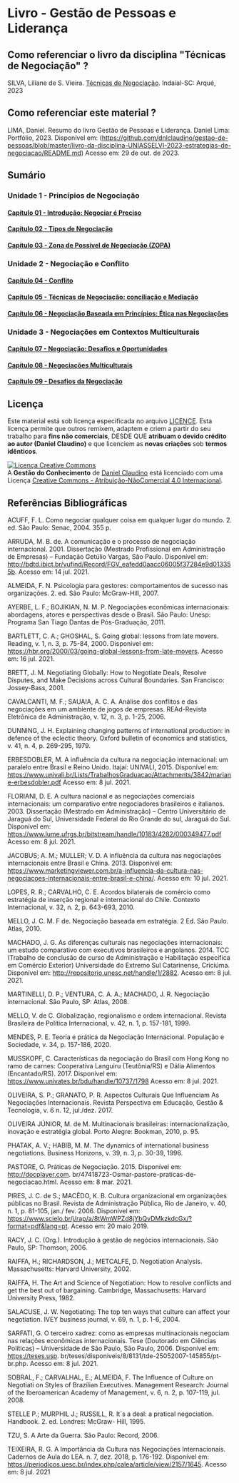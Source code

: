 # Livro - Gestão de Pessoas e Liderança

## Como referenciar o livro da disciplina "Técnicas de Negociação" ?

 SILVA, Liliane de S. Vieira. [Técnicas de Negociação](https://1drv.ms/b/s!Au-CrfNP6c0bhqF0ys5oOIP2SDNDbA?e=9VYcfD). Indaial-SC: Arqué, 2023

## Como referenciar este material ?

LIMA, Daniel. Resumo do livro Gestão de Pessoas e Liderança. Daniel Lima: Portfólio, 2023. Disponível em: (https://github.com/dnlclaudino/gestao-de-pessoas/blob/master/livro-da-disciplina-UNIASSELVI-2023-estrategias-de-negociacao/README.md) Acesso em: 29 de out. de 2023.

## Sumário

### Unidade 1 - Princípios de Negociação
#### [Capítulo 01 - Introdução: Negociar é Preciso](./capitulo-01-introducao-negociar-e-preciso.md)
#### [Capítulo 02 - Tipos de Negociação](./capitulo-02-tipos-de-negociacao.md)
#### [Capítulo 03 - Zona de Possível de Negociação (ZOPA)](./capitulo-03-zona-possivel-de-negociacao-zona.md)
### Unidade 2 - Negociação e Conflito
#### [Capítulo 04 - Conflito](./capitulo-04-negociacao-e-conflito.md)
#### [Capítulo 05 - Técnicas de Negociação: conciliação e Mediação](./capitulo-05-tecnicas-de-negociacao-conflito-e-mediacao.md)
#### [Capítulo 06 - Negociação Baseada em Princípios: Ética nas Negociações](./capitulo-06-negociacao-baseada-em-principios.md)
### Unidade 3 - Negociações em Contextos Multiculturais
#### [Capítulo 07 - Negociação: Desafios e Oportunidades](./capitulo-07-negociacao-desafios-e-oportunidades.md)
#### [Capítulo 08 - Negociações Multiculturais](./capitulo-08-negociacoes-multiculturais.md)
#### [Capítulo 09 - Desafios da Negociação](./capitulo-09-desafios-da-negociacao.md)

## Licença

Este material está sob licença especificada no arquivo [LICENCE](../LICENSE). Esta licença permite que outros remixem, adaptem e criem a partir do seu trabalho para **fins não comerciais**, DESDE QUE **atribuam o devido crédito ao autor (Daniel Claudino)** e que licenciem as **novas criações** sob **termos idênticos**.

<a rel="license" href="http://creativecommons.org/licenses/by-nc/4.0/"><img alt="Licença Creative Commons" style="border-width:0" src="https://i.creativecommons.org/l/by-nc/4.0/88x31.png" /></a><br /><span xmlns:dct="http://purl.org/dc/terms/" href="http://purl.org/dc/dcmitype/Text" property="dct:title" rel="dct:type">A <b>Gestão do Conhecimento</b></span> de <a xmlns:cc="http://creativecommons.org/ns#" href="https://github.com/dnlclaudino/gestao-do-conhecimento" property="cc:attributionName" rel="cc:attributionURL">Daniel Claudino</a> está licenciado com uma Licença <a rel="license" href="http://creativecommons.org/licenses/by-nc/4.0/">Creative Commons - Atribuição-NãoComercial 4.0 Internacional</a>.

## Referências Bibliográficas

ACUFF, F. L. Como negociar qualquer coisa em qualquer lugar do mundo. 2. ed. São Paulo: Senac, 2004. 355 p.

ARRUDA, M. B. de. A comunicação e o processo de negociação internacional. 2001. Dissertação (Mestrado Profissional em Administração de Empresas) – Fundação Getúlio Vargas, São Paulo. Disponível em: http://bdtd.ibict.br/vufind/Record/FGV_eafedd0aacc06005f37284e9d013355b. Acesso em: 14 jul. 2021.

ALMEIDA, F. N. Psicologia para gestores: comportamentos de sucesso nas organizações. 2. ed. São Paulo: McGraw-Hill, 2007.

AYERBE, L. F.; BOJIKIAN, N. M. P. Negociações econômicas internacionais: abordagens, atores e perspectivas desde o Brasil. São Paulo: Unesp: Programa San Tiago Dantas de Pós-Graduação, 2011.

BARTLETT, C. A.; GHOSHAL, S. Going global: lessons from late movers. Reading, v. 1, n. 3, p. 75-84, 2000. Disponível em: https://hbr.org/2000/03/going-global-lessons-from-late-movers. Acesso em: 16 jul. 2021.

BRETT, J. M. Negotiating Globally: How to Negotiate Deals, Resolve Disputes, and Make Decisions across Cultural Boundaries. San Francisco: Jossey-Bass, 2001.

CAVALCANTI, M. F.; SAUAIA, A. C. A. Análise dos conflitos e das negociações em um ambiente de jogos de empresas. REAd-Revista Eletrônica de Administração, v. 12, n. 3, p. 1-25, 2006.

DUNNING, J. H. Explaining changing patterns of international production: in defence of the eclectic theory. Oxford bulletin of economics and statistics, v. 41, n. 4, p. 269-295, 1979.

ERBESDOBLER, M. A influência da cultura na negociação internacional: um paralelo entre Brasil e Reino Unido. Itajaí: UNIVALI, 2015. Disponível em: https://www.univali.br/Lists/TrabalhosGraduacao/Attachments/3842/mariane-erbesdobler.pdf Acesso em: 8 jul. 2021.

FLORIANI, D. E. A cultura nacional e as negociações comerciais internacionais: um comparativo entre negociadores brasileiros e italianos. 2003. Dissertação (Mestrado em Administração) – Centro Universitário de Jaraguá do Sul, Universidade Federal do Rio Grande do sul, Jaraguá do Sul. Disponível em: https://www.lume.ufrgs.br/bitstream/handle/10183/4282/000349477.pdf Acesso em: 8 jul. 2021.

JACOBUS; A. M.; MULLER; V. D. A influência da cultura nas negociações internacionais entre Brasil e China. 2013. Disponível em: https://www.marketingviewer.com.br/a-influencia-da-cultura-nas-negociacoes-internacionais-entre-brasil-e-china/. Acesso em: 10 jul. 2021.

LOPES, R. R.; CARVALHO, C. E. Acordos bilaterais de comércio como estratégia de inserção regional e internacional do Chile. Contexto Internacional, v. 32, n. 2, p. 643-693, 2010.

MELLO, J. C. M. F de. Negociação baseada em estratégia. 2 Ed. São Paulo. Atlas, 2010.

MACHADO, J. G. As diferenças culturais nas negociações internacionais: um estudo comparativo com executivos brasileiros e angolanos. 2014. TCC (Trabalho de conclusão de curso de Administração e Habilitação específica em Comércio Exterior) Universidade do Extremo Sul Catarinense, Criciúma. Disponível em: http://repositorio.unesc.net/handle/1/2882. Acesso em: 8 jul. 2021.

MARTINELLI, D. P.; VENTURA, C. A. A.; MACHADO, J. R. Negociação internacional. São Paulo, SP: Atlas, 2008.

MELLO, V. de C. Globalização, regionalismo e ordem internacional. Revista Brasileira de Política Internacional, v. 42, n. 1, p. 157-181, 1999.

MENDES, P. E. Teoria e prática da Negociação Internacional. População e Sociedade, v. 34, p. 157-186, 2020.

MUSSKOPF, C. Características da negociação do Brasil com Hong Kong no ramo de carnes: Cooperativa Languiru (Teutônia/RS) e Dália Alimentos (Encantado/RS). 2017. Disponível em: https://www.univates.br/bdu/handle/10737/1798 Acesso em: 8 jul. 2021.

OLIVEIRA, S. P.; GRANATO, P. R. Aspectos Culturais Que Influenciam As Negociações Internacionais. Revista Perspectiva em Educação, Gestão & Tecnologia, v. 6 n. 12, jul./dez. 2017.

OLIVEIRA JÚNIOR, M. de M. Multinacionais brasileiras: internacionalização, inovação e estratégia global. Porto Alegre: Bookman, 2010, p. 95.

PHATAK, A. V.; HABIB, M. M. The dynamics of international business negotiations. Business Horizons, v. 39, n. 3, p. 30-39, 1996.

PASTORE, O. Práticas de Negociação. 2015. Disponível em: http://docplayer.com.
br/47418723-Osmar-pastore-praticas-de-negociacao.html. Acesso em: 8 mar. 2021.

PIRES, J. C. de S.; MACÊDO, K. B. Cultura organizacional em organizações públicas no Brasil. Revista de Administração Pública, Rio de Janeiro, v. 40, n. 1, p. 81-105, jan./ fev. 2006. Disponível em: https://www.scielo.br/j/rap/a/8tWmWPZd8jYbQvDMkzkdcGx/?format=pdf&lang=pt. Acesso em: 20 maio 2019.

RACY, J. C. (Org.). Introdução à gestão de negócios internacionais. São Paulo, SP: Thomson, 2006.

RAIFFA, H.; RICHARDSON, J.; METCALFE, D. Negotiation Analysis. Massachusetts: Harvard University, 2002.

RAIFFA, H. The Art and Science of Negotiation: How to resolve conflicts and
get the best out of bargaining. Cambridge, Massachusetts: Harvard University
Press, 1982.

SALACUSE, J. W. Negotiating: The top ten ways that culture can affect your
negotiation. IVEY business journal, v. 69, n. 1, p. 1-6, 2004.

SARFATI, G. O terceiro xadrez: como as empresas multinacionais negociam nas relações econômicas internacionais. Tese (Doutorado em Ciências Políticas)
– Universidade de São Paulo, São Paulo, 2006. Disponível em: https://teses.usp.
br/teses/disponiveis/8/8131/tde-25052007-145855/pt-br.php. Acesso em: 8 jul.
2021.

SOBRAL, F.; CARVALHAL, E.; ALMEIDA, F. The Influence of Culture on Negotiati on Styles of Brazilian Executives. Management Research: Journal of the Iberoamerican Academy of Management, v. 6, n. 2, p. 107-119, jul. 2008.

STELLE P.; MURPHIL J.; RUSSILL, R. It´s a deal: a pratical negociation. Handbook. 2. ed. Londres: McGraw- Hill, 1995.

TZU, S. A Arte da Guerra. São Paulo: Record, 2006.

TEIXEIRA, R. G. A Importância da Cultura nas Negociações Internacionais. Cadernos de Aula do LEA. n. 7, dez. 2018, p. 176-192. Disponível em: https://periodicos.uesc.br/index.php/calea/article/view/2157/1645. Acesso em: 8 jul. 2021